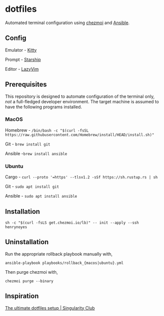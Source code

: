 # dotfiles

Automated terminal configuration using [chezmoi](https://www.chezmoi.io/) and [Ansible](https://docs.ansible.com/).

## Config

Emulator - [Kitty](https://sw.kovidgoyal.net/kitty/)

Prompt - [Starship](https://starship.rs/)

Editor - [LazyVim](https://www.lazyvim.org/)

## Prerequisites

This repository is designed to automate configuration of the terminal only, *not* a full-fledged developer environment. The target machine is assumed to have the following programs installed.

### MacOS

Homebrew - `/bin/bash -c "$(curl -fsSL https://raw.githubusercontent.com/Homebrew/install/HEAD/install.sh)"`

Git - `brew install git`

Ansible -`brew install ansible`

### Ubuntu

Cargo - `curl --proto '=https' --tlsv1.2 -sSf https://sh.rustup.rs | sh`

Git - `sudo apt install git`

Ansible - `sudo apt install ansible`

## Installation

```shell
sh -c "$(curl -fsLS get.chezmoi.io/lb)" -- init --apply --ssh henrynoyes
```

## Uninstallation

Run the appropriate rollback playbook manually with,
```shell
ansible-playbook playbooks/rollback_{macos|ubuntu}.yml
```

Then purge chezmoi with,
```shell
chezmoi purge --binary
```

## Inspiration

[The ultimate dotfiles setup | Singularity Club](https://www.youtube.com/watch?v=-RkANM9FfTM)